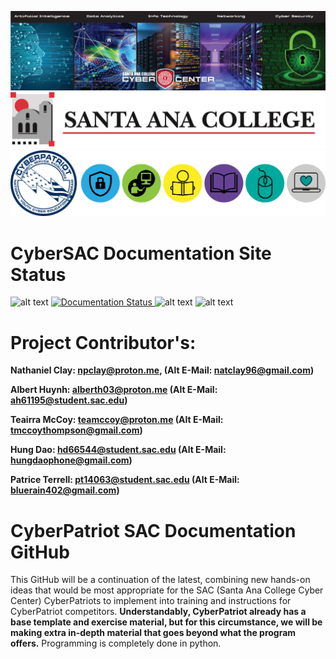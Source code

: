 ![Banner](https://raw.githubusercontent.com/natt96z/cybersac/main/docs/img/SACCyberCenter.PNG)
![Banner](https://github.com/natt96z/cybersac/blob/main/docs/logos/Reasearch_1.jpg) 
![Banner](https://github.com/natt96z/cybersac/blob/main/docs/logos/2023CPalllasasacogos.png)


**CyberSAC Documentation Site Status**
===================================
![alt text](https://img.shields.io/badge/Status-Active-red)
<a href='https://cybersac.readthedocs.io/en/latest/?badge=latest'>
    <img src='https://readthedocs.org/projects/cybersac/badge/?version=latest' alt='Documentation Status' />
</a>
![alt text](https://img.shields.io/badge/Theme-Lumache-yellow)
![alt text](https://img.shields.io/badge/Engine-Sphinx-blueviolet)


**Project Contributor's:**
======================================
__Nathaniel Clay: npclay@proton.me, (Alt E-Mail: natclay96@gmail.com)__

__Albert Huynh: alberth03@proton.me (Alt E-Mail: ah61195@student.sac.edu)__

__Teairra McCoy: teamccoy@proton.me (Alt E-Mail: tmccoythompson@gmail.com)__

__Hung Dao: hd66544@student.sac.edu (Alt E-Mail: hungdaophone@gmail.com)__

__Patrice Terrell: pt14063@student.sac.edu (Alt E-Mail: bluerain402@gmail.com)__

CyberPatriot SAC Documentation GitHub
=======================================
This GitHub will be a continuation of the latest, combining new hands-on ideas that would be most appropriate for the SAC (Santa Ana College Cyber Center) CyberPatriots to implement into training and instructions for CyberPatriot competitors. **Understandably, CyberPatriot already has a base template and exercise material, but for this circumstance, we will be making extra in-depth material that goes beyond what the program offers.** Programming is completely done in python.

